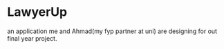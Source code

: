 # LawyerUp

an application me and Ahmad(my fyp partner at uni) are designing for out final year project.


